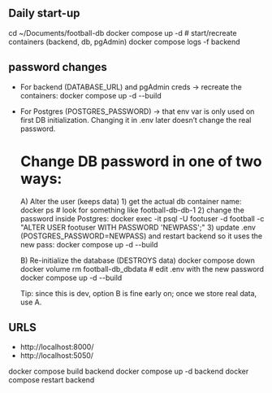 ## Daily start-up

cd ~/Documents/football-db
docker compose up -d         # start/recreate containers (backend, db, pgAdmin)
docker compose logs -f backend 

## password changes

- For backend (DATABASE_URL) and pgAdmin creds → recreate the containers:
    docker compose up -d --build

- For Postgres (POSTGRES_PASSWORD) → that env var is only used on first DB initialization. Changing it in .env later doesn’t change the real password.

    # Change DB password in one of two ways:

    A) Alter the user (keeps data)
        1) get the actual db container name:
        docker ps  # look for something like football-db-db-1
        2) change the password inside Postgres: docker exec -it <db-container> psql -U footuser -d football -c "ALTER USER footuser WITH PASSWORD 'NEWPASS';"
        3) update .env (POSTGRES_PASSWORD=NEWPASS) and restart backend so it uses the new pass: docker compose up -d --build

    B) Re-initialize the database (DESTROYS data)
        docker compose down
        docker volume rm football-db_dbdata
        # edit .env with the new password
        docker compose up -d --build

    Tip: since this is dev, option B is fine early on; once we store real data, use A.

## URLS
- http://localhost:8000/
- http://localhost:5050/


docker compose build backend
docker compose up -d backend
docker compose restart backend